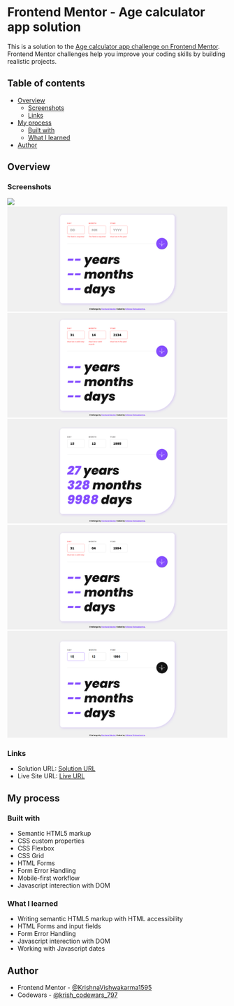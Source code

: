 # Frontend Mentor - Age calculator app solution

This is a solution to the [Age calculator app challenge on Frontend Mentor](https://www.frontendmentor.io/challenges/age-calculator-app-dF9DFFpj-Q). Frontend Mentor challenges help you improve your coding skills by building realistic projects. 

## Table of contents

- [Overview](#overview)
  - [Screenshots](#screenshots)
  - [Links](#links)
- [My process](#my-process)
  - [Built with](#built-with)
  - [What I learned](#what-i-learned)  
- [Author](#author)

## Overview

### Screenshots

![](./screenshots/screenshot-initial-empty.png)
![](./screenshots/screenshot-required-error-state.png)
![](./screenshots/screenshot-error-state-invalid.png)
![](./screenshots/screenshot-input-valid-states.png)
![](./screenshots/screenshot-invalid-day.png)
![](./screenshots/screenshot-active-states.png)

### Links

- Solution URL: [Solution URL](https://github.com/KrishnaVishwakarma1595/interactive-card-details-form)
- Live Site URL: [Live URL](https://krishnavishwakarma1595.github.io/interactive-card-details-form/)

## My process

### Built with

- Semantic HTML5 markup
- CSS custom properties
- CSS Flexbox
- CSS Grid
- HTML Forms
- Form Error Handling
- Mobile-first workflow
- Javascript interection with DOM

### What I learned

- Writing semantic HTML5 markup with HTML accessibility
- HTML Forms and input fields
- Form Error Handling 
- Javascript interection with DOM
- Working with Javascript dates

## Author

- Frontend Mentor - [@KrishnaVishwakarma1595](https://www.frontendmentor.io/profile/KrishnaVishwakarma1595)
- Codewars - [@krish_codewars_797](https://www.codewars.com/users/krish_codewars_797)